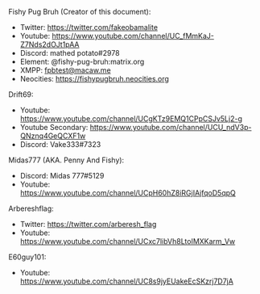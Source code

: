 Fishy Pug Bruh (Creator of this document):
- Twitter: https://twitter.com/fakeobamalite
- Youtube: https://www.youtube.com/channel/UC_fMmKaJ-Z7Nds2dOJt1pAA
- Discord: mathed potato#2978
- Element: @fishy-pug-bruh:matrix.org
- XMPP: fpbtest@macaw.me
- Neocities: https://fishypugbruh.neocities.org

Drift69:
- Youtube: https://www.youtube.com/channel/UCgKTz9EMQ1CPpCSJv5Lj2-g
- Youtube Secondary: https://www.youtube.com/channel/UCU_ndV3p-QNznq4GeQCXF1w
- Discord: Vake333#7323

Midas777 (AKA. Penny And Fishy):
- Discord: Midas 777#5129
- Youtube: https://www.youtube.com/channel/UCpH60hZ8iRGjIAjfqoD5qpQ

Arbereshflag:
- Twitter: https://twitter.com/arberesh_flag
- Youtube: https://www.youtube.com/channel/UCxc7libVh8LtoIMXKarm_Vw

E60guy101:
- Youtube: https://www.youtube.com/channel/UC8s9jyEUakeEcSKzrj7D7jA
